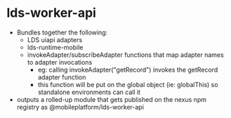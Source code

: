 # lds-worker-api

- Bundles together the following:
  - LDS uiapi adapters
  - lds-runtime-mobile
  - invokeAdapter/subscribeAdapter functions that map adapter names to adapter invocations
    - eg: calling invokeAdapter("getRecord") invokes the getRecord adapter function
    - this function will be put on the global object (ie: globalThis) so standalone environments can call it
- outputs a rolled-up module that gets published on the nexus npm registry as @mobileplatform/lds-worker-api
